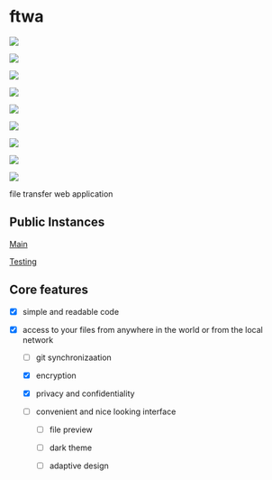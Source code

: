 # ftwa


![](https://heroku-badge.herokuapp.com/?app=ftwa)


![](https://img.shields.io/github/languages/count/DanteAlighierin/ftwa)


![](https://img.shields.io/github/languages/top/DanteAlighierin/ftwa)


![](https://img.shields.io/github/repo-size/DanteAlighierin/ftwa)


![](https://img.shields.io/github/issues-pr/DanteAlighierin/ftwa)


![](https://img.shields.io/github/issues-pr-closed/DanteAlighierin/ftwa)


![](https://img.shields.io/github/last-commit/DanteAlighierin/ftwa)


![](https://img.shields.io/github/contributors/DanteAlighierin/ftwa)


![](https://img.shields.io/github/license/DanteAlighierin/ftwa)



file transfer web application

## Public Instances


[Main](https://ftwa.herokuapp.com)

[Testing](https://secure-lake-20134.herokuapp.com)


## Core features

- [x] simple and readable code

- [x] access to your files from anywhere in the world or from the local
  network

  - [ ] git synchronizaation

  - [x] encryption

  - [x] privacy and confidentiality

  - [ ] convenient and nice looking interface

    - [ ] file preview

    - [ ] dark theme 

    - [ ] adaptive design
